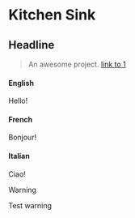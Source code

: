 # Kitchen Sink

## Headline

> An awesome project. [link to 1](1)

<!-- tabs:start -->

#### **English**

Hello!

#### **French**

Bonjour!

#### **Italian**

Ciao!

<!-- tabs:end -->

> [!WARNING]
> Test warning